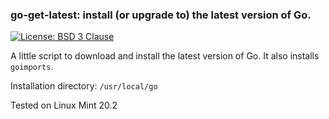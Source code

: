 ### go-get-latest: install (or upgrade to) the latest version of Go.

[![License: BSD 3 Clause](https://img.shields.io/badge/License-BSD_3--Clause-yellow.svg)](https://opensource.org/licenses/BSD-3-Clause)

A little script to download and install the latest version of Go. It also installs `goimports`.

Installation directory: `/usr/local/go`

Tested on Linux Mint 20.2

